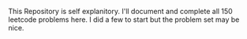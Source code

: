 This Repository is self explanitory. I'll document and complete all 150 leetcode problems here. I did a few to start but the problem set may be nice. 
